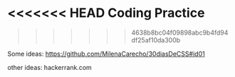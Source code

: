 <<<<<<< HEAD
Coding Practice 
=======
>>>>>>> 4638b8bc04f09898abc9b4fd94df25af10da300b

Some ideas:
https://github.com/MilenaCarecho/30diasDeCSS#id01


other ideas: 
hackerrank.com

